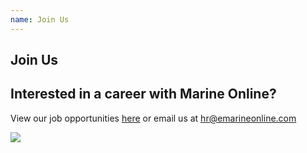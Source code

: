 ```yaml
---
name: Join Us
---
```


## Join Us

Interested in a career with **Marine Online**?
--
View our job opportunities [here](https://aboutus.emarineonline.com/docs/connect/job) or email us at [hr@emarineonline.com](mailto:hr@emarineonline.com)

![](https://bwec-file.oss-cn-hongkong.aliyuncs.com/cms/960a5f70-01a3-11e9-bbd8-d519771b804a.jpg)
